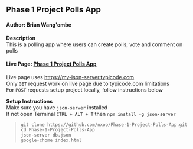 ## Phase 1 Project Polls App
#### Author: **Brian Wang'ombe**

**Description**  
This is a polling app where users can create polls, vote and comment on polls

#### Live Page: [Phase 1 Project Polls App](https://nxoo.github.io/Phase-1-Project-Polls-App)
Live page uses https://my-json-server.typicode.com  
Only `GET` request work on live page due to typicode.com limitations  
For `POST` requests setup project locally, follow instructions below

**Setup Instructions**   
Make sure you have `json-server` installed  
If not open Terminal `CTRL + ALT + T`
then `npm install -g json-server`

>`git clone https://github.com/nxoo/Phase-1-Project-Polls-App.git`   
`cd Phase-1-Project-Polls-App`  
`json-server db.json`   
`google-chome index.html`


